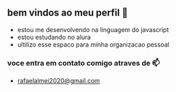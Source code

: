 ## bem vindos ao meu perfil 👋

- estou me desenvolvendo na linguagem do javascript
- estou estudando no alura
- ultilizo esse espaco para minha organizacao pessoal


### voce entra em contato comigo atraves de 📫
 - rafaelalmei2020@gmail.com 
